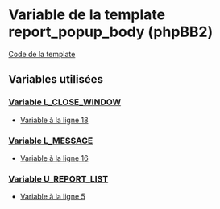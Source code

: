 # Variable de la template report_popup_body (phpBB2)
[Code de la template](../../subsilver/report_popup_body.md)
## Variables utilisées
### [Variable L_CLOSE_WINDOW](../L_CLOSE_WINDOW.md)
* [Variable à la ligne 18](../../subsilver/report_popup_body.tpl#L18)
### [Variable L_MESSAGE](../L_MESSAGE.md)
* [Variable à la ligne 16](../../subsilver/report_popup_body.tpl#L16)
### [Variable U_REPORT_LIST](../U_REPORT_LIST.md)
* [Variable à la ligne 5](../../subsilver/report_popup_body.tpl#L5)